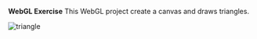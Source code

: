 **WebGL Exercise**
This WebGL project create a canvas and draws triangles.

![triangle](https://github.com/eduardo-svitla/WebGL-exercise/assets/167832163/34f50853-5adf-49ef-972e-543161b0ce8e)
